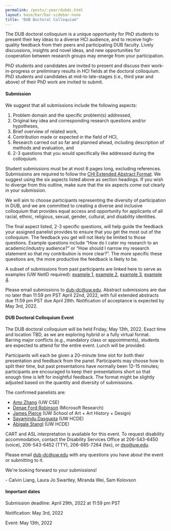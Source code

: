 ```yaml
---
permalink: /posts/:year/dubdc.html
layout: base/bar/bar-sidebar-none
title: "DUB Doctoral Colloquium"
---
```


<div class="row" style="margin-bottom: 15px">
  <div class="col-md-8" markdown="block">
The DUB doctoral colloquium is a unique opportunity for PhD students to present their key ideas to a diverse HCI audience, and to receive high-quality feedback from their peers and participating DUB faculty. Lively discussions, insights and novel ideas, and new opportunities for cooperation between research groups may emerge from your participation.

PhD students and candidates are invited to present and discuss their work-in-progress or preliminary results in HCI fields at the doctoral colloquium. PhD students and candidates at mid-to late-stages (i.e., third year and above) of their PhD work are invited to submit.

<h4> Submission </h4>

We suggest that all submissions include the following aspects:

1. Problem domain and the specific problem(s) addressed,
2. Original key idea and corresponding research questions and/or hypotheses,
3. Brief overview of related work,
4. Contribution made or expected in the field of HCI,
5. Research carried out so far and planned ahead, including description of methods and evaluation, and
6. 2-3 questions that you would specifically like addressed during the colloquium.

Student submissions must be at most 6 pages long, excluding references. Submissions are required to follow the <a href="//chi2019.acm.org/authors/chi-proceedings-format/">CHI Extended Abstract Format</a>. We suggest using the six aspects listed above as section headings. If you wish to diverge from this outline, make sure that the six aspects come out clearly in your submission. 

We will aim to choose participants representing the diversity of participation in DUB, and we are committed to creating a diverse and inclusive colloquium that provides equal access and opportunity for applicants of all racial, ethnic, religious, sexual, gender, cultural, and disability identities.

The final aspect listed, 2-3 specific questions, will help guide the feedback your assigned panelist provides to ensure that you get the most out of the colloquium. The feedback you get will not likely be limited to those questions. Example questions include “How do I cater my research to an academic/industry audience?” or “How should I narrow my research statement so that my contribution is more clear?”. The more specific these questions are, the more productive the feedback is likely to be.

A subset of submissions from past participants are linked here to serve as examples (UW NetID required): <a href="https://drive.google.com/a/uw.edu/file/d/135S92PXg5yU09RJpdDpIqeyHXYnThWvd/view?usp=sharing">example 1</a>, <a href="https://drive.google.com/a/uw.edu/file/d/1V1B7ZlgJfrjvRafdeoM_GgZr00ULs0oE/view?usp=sharing
">example 2</a>, <a href="https://drive.google.com/a/uw.edu/file/d/1VpgVpjDnvQxGpmifZnjMJakl_FlYYgpu/view?usp=sharing
">example 3</a>, <a href="https://drive.google.com/a/uw.edu/file/d/1txUqahhx5QzmhR5cUt1CJCfHIM8KnpU_/view?usp=sharing
">example 4</a>.

Please email submissions to <a href="mailto:dub-dc@uw.edu">dub-dc@uw.edu</a>. Abstract submissions are due no later than 11:59 pm PST April 22nd, 2022, with full extended abstracts due 11:59 pm PST due April 29th. Notification of acceptance is expected by May 3rd, 2022.

<h4> DUB Doctoral Colloquium Event </h4>

The DUB doctoral colloquium will be held Friday, May 13th, 2022. Exact time and location TBD, as we are exploring hybrid or a fully virtual format. Barring major conflicts (e.g., mandatory class or appointments), students are expected to attend for the entire event. Lunch will be provided.

Participants will each be given a 20-minute time slot for both their presentation and feedback from the panel. Participants may choose how to split their time, but past presentations have normally been 12-15 minutes; participants are encouraged to keep their presentations short so that enough time is left for insightful feedback. The format might be slightly adjusted based on the quantity and diversity of submissions.

The confirmed panelists are:
- <a href="https://homes.cs.washington.edu/~axz/">Amy Zhang</a> (UW CSE)
- <a href="https://denaeford.me/">Denae Ford Robinson</a> (Microsoft Research)
- <a href="https://jamesjpierce.com/">James Pierce</a> (UW School of Art + Art History + Design)
- <a href="https://unmad.in/">Sayamindu Dasgupta</a> (UW HCDE)
- <a href="https://abigalestangl.com/">Abigale Stangl</a> (UW HCDE)

CART and ASL interpretation is available for this event. To request disability accommodation, contact the Disability Services Office at 206-543-6450 (voice), 206-543-6452 (TTY), 206-685-7264 (fax), or dso@uw.edu.

Please email <a href="mailto:dub-dc@uw.edu">dub-dc@uw.edu</a> with any questions you have about the event or submitting to it.

We're looking forward to your submissions!

\- Calvin Liang, Laura Jo Swartley, Miranda Wei, Sam Kolovson
  </div>
  <div class="col-md-4" markdown="block">
<h4> Important dates </h4>

Submission deadline: April 29th, 2022 at 11:59 pm PST

Notification: May 3rd, 2022

Event: May 13th, 2022
  </div>
</div>
